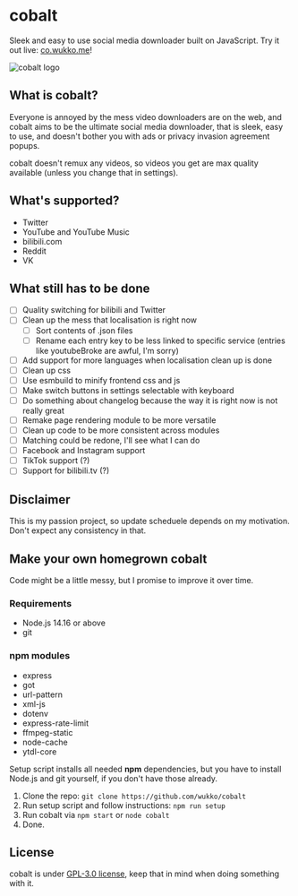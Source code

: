 # cobalt
Sleek and easy to use social media downloader built on JavaScript. Try it out live: [co.wukko.me](https://co.wukko.me/)!

![cobalt logo](https://raw.githubusercontent.com/wukko/cobalt/current/files/icons/wide.png "cobalt logo")

## What is cobalt?
Everyone is annoyed by the mess video downloaders are on the web, and cobalt aims to be the ultimate social media downloader, that is sleek, easy to use, and doesn't bother you with ads or privacy invasion agreement popups.

cobalt doesn't remux any videos, so videos you get are max quality available (unless you change that in settings).

## What's supported?
- Twitter
- YouTube and YouTube Music
- bilibili.com
- Reddit
- VK

## What still has to be done
- [ ] Quality switching for bilibili and Twitter
- [ ] Clean up the mess that localisation is right now
    - [ ] Sort contents of .json files
    - [ ] Rename each entry key to be less linked to specific service (entries like youtubeBroke are awful, I'm sorry)
- [ ] Add support for more languages when localisation clean up is done
- [ ] Clean up css
- [ ] Use esmbuild to minify frontend css and js
- [ ] Make switch buttons in settings selectable with keyboard
- [ ] Do something about changelog because the way it is right now is not really great
- [ ] Remake page rendering module to be more versatile
- [ ] Clean up code to be more consistent across modules
- [ ] Matching could be redone, I'll see what I can do
- [ ] Facebook and Instagram support
- [ ] TikTok support (?)
- [ ] Support for bilibili.tv (?)

## Disclaimer
This is my passion project, so update scheduele depends on my motivation. Don't expect any consistency in that.

## Make your own homegrown cobalt
Code might be a little messy, but I promise to improve it over time.

### Requirements
- Node.js 14.16 or above
- git

### npm modules
- express
- got
- url-pattern
- xml-js
- dotenv
- express-rate-limit
- ffmpeg-static
- node-cache
- ytdl-core

Setup script installs all needed **npm** dependencies, but you have to install Node.js and git yourself, if you don't have those already.

1. Clone the repo: `git clone https://github.com/wukko/cobalt`
2. Run setup script and follow instructions: `npm run setup`
3. Run cobalt via `npm start` or `node cobalt`
4. Done.

## License
cobalt is under [GPL-3.0 license](https://github.com/wukko/cobalt/blob/current/LICENSE), keep that in mind when doing something with it.
